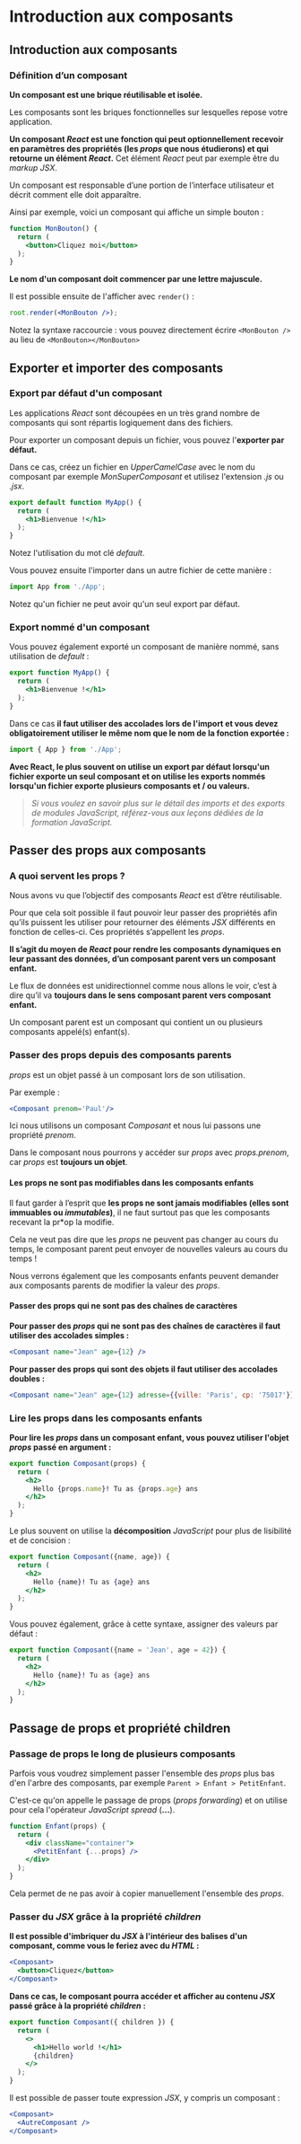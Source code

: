 # Introduction aux composants

## Introduction aux composants

### Définition d’un composant

**Un composant est une brique réutilisable et isolée.**

Les composants sont les briques fonctionnelles sur lesquelles repose votre application.

**Un composant *React* est une fonction qui peut optionnellement recevoir en paramètres des propriétés (les *props* que nous étudierons) et qui retourne un élément *React*.** Cet élément *React* peut par exemple être du *markup JSX*.

Un composant est responsable d’une portion de l’interface utilisateur et décrit comment elle doit apparaître.

Ainsi par exemple, voici un composant qui affiche un simple bouton :

```jsx
function MonBouton() {
  return (
    <button>Cliquez moi</button>
  );
}
```

**Le nom d'un composant doit commencer par une lettre majuscule.**

Il est possible ensuite de l'afficher avec `render()` :

```jsx
root.render(<MonBouton />);
```

Notez la syntaxe raccourcie : vous pouvez directement écrire `<MonBouton />` au lieu de `<MonBouton></MonBouton>`

## Exporter et importer des composants

### Export par défaut d'un composant

Les applications *React* sont découpées en un très grand nombre de composants qui sont répartis logiquement dans des fichiers.

Pour exporter un composant depuis un fichier, vous pouvez l'**exporter par défaut.**

Dans ce cas, créez un fichier en *UpperCamelCase* avec le nom du composant par exemple *MonSuperComposant* et utilisez l'extension *.js* ou *.jsx*.

```jsx
export default function MyApp() {
  return (
    <h1>Bienvenue !</h1>
  );
}
```

Notez l'utilisation du mot clé *default*.

Vous pouvez ensuite l'importer dans un autre fichier de cette manière :

```jsx
import App from './App';
```

Notez qu'un fichier ne peut avoir qu'un seul export par défaut.

### Export nommé d'un composant

Vous pouvez également exporté un composant de manière nommé, sans utilisation de *default* :

```jsx
export function MyApp() {
  return (
    <h1>Bienvenue !</h1>
  );
}
```

Dans ce cas **il faut utiliser des accolades lors de l'import et vous devez obligatoirement utiliser le même nom que le nom de la fonction exportée :**
```jsx
import { App } from './App';
```

**Avec React, le plus souvent on utilise un export par défaut lorsqu'un fichier exporte un seul composant et on utilise les exports nommés lorsqu'un fichier exporte plusieurs composants et / ou valeurs.**

>*Si vous voulez en savoir plus sur le détail des imports et des exports de modules JavaScript, référez-vous aux leçons dédiées de la formation JavaScript.*

## Passer des props aux composants

### A quoi servent les props ?

Nous avons vu que l’objectif des composants *React* est d’être réutilisable.

Pour que cela soit possible il faut pouvoir leur passer des propriétés afin qu’ils puissent les utiliser pour retourner des éléments *JSX* différents en fonction de celles-ci. Ces propriétés s’appellent les *props*.

**Il s’agit du moyen de *React* pour rendre les composants dynamiques en leur passant des données, d’un composant parent vers un composant enfant.**

Le flux de données est unidirectionnel comme nous allons le voir, c’est à dire qu’il va **toujours dans le sens composant parent vers composant enfant.**

Un composant parent est un composant qui contient un ou plusieurs composants appelé(s) enfant(s).

 
### Passer des props depuis des composants parents

*props* est un objet passé à un composant lors de son utilisation.

Par exemple :

```jsx
<Composant prenom='Paul'/>
```

Ici nous utilisons un composant *Composant* et nous lui passons une propriété *prenom*.

Dans le composant nous pourrons y accéder sur *props* avec *props.prenom*, car *props* est **toujours un objet**.

#### Les props ne sont pas modifiables dans les composants enfants

Il faut garder à l’esprit que **les props ne sont jamais modifiables (elles sont immuables ou *immutables*)**, il ne faut surtout pas que les composants recevant la pr*op la modifie.

Cela ne veut pas dire que les *props* ne peuvent pas changer au cours du temps, le composant parent peut envoyer de nouvelles valeurs au cours du temps !

Nous verrons également que les composants enfants peuvent demander aux composants parents de modifier la valeur des *props*.

 #### Passer des props qui ne sont pas des chaînes de caractères

**Pour passer des *props* qui ne sont pas des chaînes de caractères il faut utiliser des accolades simples :**

```jsx
<Composant name="Jean" age={12} />
```

**Pour passer des props qui sont des objets il faut utiliser des accolades doubles :**

```jsx
<Composant name="Jean" age={12} adresse={{ville: 'Paris', cp: '75017'}} />
```
 
### Lire les props dans les composants enfants

**Pour lire les *props* dans un composant enfant, vous pouvez utiliser l'objet *props* passé en argument :**

```jsx
export function Composant(props) {
  return (
    <h2>
      Hello {props.name}! Tu as {props.age} ans
    </h2>
  );
}
```

Le plus souvent on utilise la **décomposition** *JavaScript* pour plus de lisibilité et de concision :

```jsx
export function Composant({name, age}) {
  return (
    <h2>
      Hello {name}! Tu as {age} ans
    </h2>
  );
}
```

Vous pouvez également, grâce à cette syntaxe, assigner des valeurs par défaut :

```jsx
export function Composant({name = 'Jean', age = 42}) {
  return (
    <h2>
      Hello {name}! Tu as {age} ans
    </h2>
  );
}
```

## Passage de props et propriété children

### Passage de props le long de plusieurs composants

Parfois vous voudrez simplement passer l'ensemble des *props* plus bas d'en l'arbre des composants, par exemple `Parent > Enfant > PetitEnfant`.

C'est-ce qu'on appelle le passage de props (*props forwarding*) et on utilise pour cela l'opérateur *JavaScript spread* (**...**).

```jsx
function Enfant(props) {
  return (
    <div className="container">
      <PetitEnfant {...props} />
    </div>
  );
}
```

Cela permet de ne pas avoir à copier manuellement l'ensemble des *props*.

### Passer du *JSX* grâce à la propriété *children*

**Il est possible d'imbriquer du *JSX* à l'intérieur des balises d'un composant, comme vous le feriez avec du *HTML* :**

```jsx
<Composant>
  <button>Cliquez</button>
</Composant>
```

**Dans ce cas, le composant pourra accéder et afficher au contenu *JSX* passé grâce à la propriété *children* :**

```jsx
export function Composant({ children }) {
  return (
    <>
      <h1>Hello world !</h1>
      {children}
    </>
  );
}
```
Il est possible de passer toute expression *JSX*, y compris un composant :

```jsx
<Composant>
  <AutreComposant />
</Composant>
```